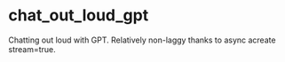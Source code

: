 # chat_out_loud_gpt
Chatting out loud with GPT. Relatively non-laggy thanks to async acreate stream=true.
